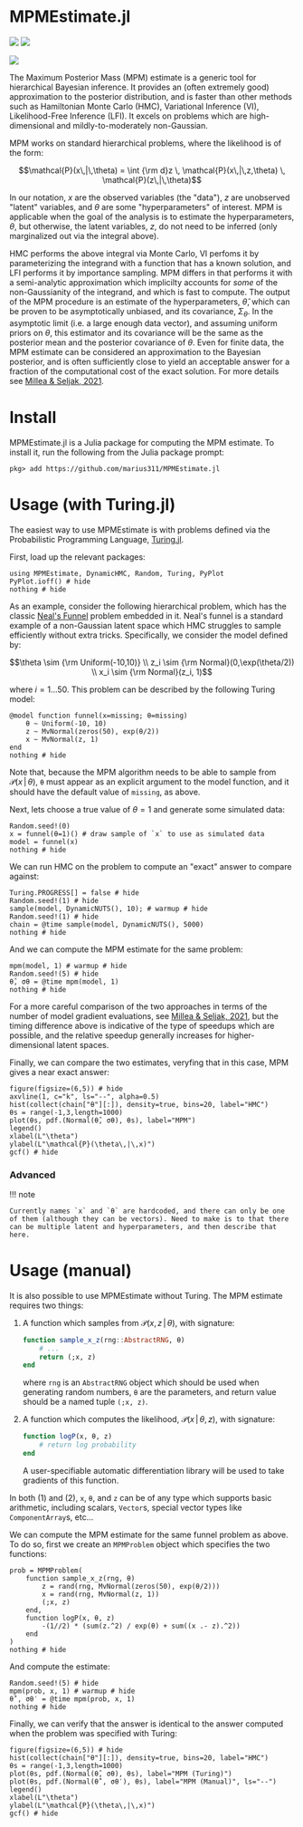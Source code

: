 # MPMEstimate.jl

[![](https://img.shields.io/badge/documentation-latest-blue.svg)](https://cosmicmar.com/MPMEstimate.jl/latest) [![](https://img.shields.io/badge/source-github-blue)](https://github.com/marius311/MPMEstimate.jl)

[![](https://github.com/marius311/MPMEstimate.jl/actions/workflows/docs.yml/badge.svg)](https://github.com/marius311/MPMEstimate.jl/actions/workflows/docs.yml)

The Maximum Posterior Mass (MPM) estimate is a generic tool for hierarchical Bayesian inference. It provides an (often extremely good) approximation to the posterior distribution, and is faster than other methods such as Hamiltonian Monte Carlo (HMC), Variational Inference (VI), Likelihood-Free Inference (LFI). It excels on problems which are high-dimensional and mildly-to-moderately non-Gaussian. 

MPM works on standard hierarchical problems, where the likelihood is of the form:

```math
\mathcal{P}(x\,|\,\theta) = \int {\rm d}z \, \mathcal{P}(x\,|\,z,\theta) \, \mathcal{P}(z\,|\,\theta)
```

In our notation, $x$ are the observed variables (the "data"), $z$ are unobserved "latent" variables, and $\theta$ are some "hyperparameters" of interest. MPM is applicable when the goal of the analysis is to estimate the hyperparameters, $\theta$, but otherwise, the latent variables, $z$, do not need to be inferred (only marginalized out via the integral above).

HMC performs the above integral via Monte Carlo, VI perfoms it by parameterizing the integrand with a function that has a known solution, and LFI performs it by importance sampling. MPM differs in that performs it with a semi-analytic approximation which implicilty accounts for *some* of the non-Gaussianity of the integrand, and which is fast to compute. The output of the MPM procedure is an estimate of the hyperparameters, $\hat \theta$, which can be proven to be asymptotically unbiased, and its covariance, $\Sigma_\theta$. In the asymptotic limit (i.e. a large enough data vector), and assuming uniform priors on $\theta$, this estimator and its covariance will be the same as the posterior mean and the posterior covariance of $\theta$. Even for finite data, the MPM estimate can be considered an approximation to the Bayesian posterior, and is often sufficiently close to yield an acceptable answer for a fraction of the computational cost of the exact solution. For more details see [Millea & Seljak, 2021](http://arxiv.org/inprep).

# Install

MPMEstimate.jl is a Julia package for computing the MPM estimate. To install it, run the following from the Julia package prompt:

```
pkg> add https://github.com/marius311/MPMEstimate.jl
```

# Usage (with Turing.jl)

The easiest way to use MPMEstimate is with problems defined via the Probabilistic Programming Language, [Turing.jl](https://turing.ml/stable/).

First, load up the relevant packages:

```@example 1
using MPMEstimate, DynamicHMC, Random, Turing, PyPlot
PyPlot.ioff() # hide
nothing # hide
```

As an example, consider the following hierarchical problem, which has the classic [Neal's Funnel](https://mc-stan.org/docs/2_18/stan-users-guide/reparameterization-section.html) problem embedded in it. Neal's funnel is a standard example of a non-Gaussian latent space which HMC struggles to sample efficiently without extra tricks. Specifically, we consider the model defined by:

```math
\theta \sim {\rm Uniform(-10,10)} \\ 
z_i \sim {\rm Normal}(0,\exp(\theta/2)) \\ 
x_i \sim {\rm Normal}(z_i, 1)
```

where $i=1...50$. This problem can be described by the following Turing model:
```@example 1
@model function funnel(x=missing; θ=missing)
    θ ~ Uniform(-10, 10)
    z ~ MvNormal(zeros(50), exp(θ/2))
    x ~ MvNormal(z, 1)
end
nothing # hide
```

Note that, because the MPM algorithm needs to be able to sample from $\mathcal{P}(x\,|\,\theta)$, `θ` must appear as an explicit argument to the model function, and it should have the default value of `missing`, as above.

Next, lets choose a true value of $\theta=1$ and generate some simulated data:

```@example 1
Random.seed!(0)
x = funnel(θ=1)() # draw sample of `x` to use as simulated data
model = funnel(x)
nothing # hide
```

We can run HMC on the problem to compute an "exact" answer to compare against:

```@example 1
Turing.PROGRESS[] = false # hide
Random.seed!(1) # hide
sample(model, DynamicNUTS(), 10); # warmup # hide
Random.seed!(1) # hide
chain = @time sample(model, DynamicNUTS(), 5000)
nothing # hide
```

And we can compute the MPM estimate for the same problem:

```@example 1
mpm(model, 1) # warmup # hide
Random.seed!(5) # hide
θ̂, σθ = @time mpm(model, 1)
nothing # hide
```

For a more careful comparison of the two approaches in terms of the number of model gradient evaluations, see [Millea & Seljak, 2021](http://arxiv.org/inprep), but the timing difference above is indicative of the type of speedups which are possible, and the relative speedup generally increases for higher-dimensional latent spaces. 


Finally, we can compare the two estimates, veryfing that in this case, MPM gives a near exact answer:

```@example 1
figure(figsize=(6,5)) # hide
axvline(1, c="k", ls="--", alpha=0.5)
hist(collect(chain["θ"][:]), density=true, bins=20, label="HMC")
θs = range(-1,3,length=1000)
plot(θs, pdf.(Normal(θ̂, σθ), θs), label="MPM")
legend()
xlabel(L"\theta")
ylabel(L"\mathcal{P}(\theta\,|\,x)")
gcf() # hide
```

### Advanced

!!! note

    Currently names `x` and `θ` are hardcoded, and there can only be one of them (although they can be vectors). Need to make is to that there can be multiple latent and hyperparameters, and then describe that here. 


# Usage (manual)

It is also possible to use MPMEstimate without Turing. The MPM estimate requires two things:

1. A function which samples from $\mathcal{P}(x,z\,|\,\theta)$, with signature:

   ```julia
   function sample_x_z(rng::AbstractRNG, θ)
       # ...
       return (;x, z)
   end
   ```

   where `rng` is an `AbstractRNG` object which should be used when generating random numbers, `θ` are the parameters, and return value should be a named tuple `(;x, z)`. 
    
2. A function which computes the likelihood, $\mathcal{P}(x\,|\,\theta,z)$, with signature:

   ```julia
   function logP(x, θ, z) 
       # return log probability
   end
   ```

   A user-specifiable automatic differentiation library will be used to take gradients of this function. 

In both (1) and (2), `x`, `θ`, and `z` can be of any type which supports basic arithmetic, including scalars, `Vector`s, special vector types like `ComponentArray`s, etc...

We can compute the MPM estimate for the same funnel problem as above. To do so, first we create an `MPMProblem` object which specifies the two functions:

```@example 1
prob = MPMProblem(
    function sample_x_z(rng, θ)
        z = rand(rng, MvNormal(zeros(50), exp(θ/2)))
        x = rand(rng, MvNormal(z, 1))
        (;x, z)
    end,
    function logP(x, θ, z)
        -(1//2) * (sum(z.^2) / exp(θ) + sum((x .- z).^2))
    end
)
nothing # hide
```

And compute the estimate:

```@example 1
Random.seed!(5) # hide
mpm(prob, x, 1) # warmup # hide
θ̂′, σθ′ = @time mpm(prob, x, 1)
nothing # hide
```

Finally, we can verify that the answer is identical to the answer computed when the problem was specified with Turing:

```@example 1
figure(figsize=(6,5)) # hide
hist(collect(chain["θ"][:]), density=true, bins=20, label="HMC")
θs = range(-1,3,length=1000)
plot(θs, pdf.(Normal(θ̂, σθ), θs), label="MPM (Turing)")
plot(θs, pdf.(Normal(θ̂′, σθ′), θs), label="MPM (Manual)", ls="--")
legend()
xlabel(L"\theta")
ylabel(L"\mathcal{P}(\theta\,|\,x)")
gcf() # hide
```